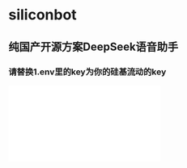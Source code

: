 # siliconbot

## 纯国产开源方案DeepSeek语音助手
### 请替换1.env里的key为你的硅基流动的key
<iframe src="//player.bilibili.com/player.html?isOutside=true&aid=114006299771149&bvid=BV1cVAAekEbw&cid=28401207565&p=1" scrolling="no" border="0" frameborder="no" framespacing="0" allowfullscreen="true"></iframe>
